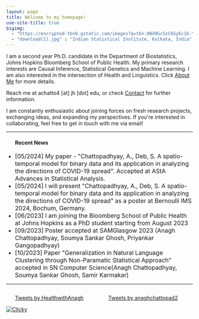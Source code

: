 ```yaml
---
layout: page
title: Welcome to my homepage!
use-site-title: true
bigimg:
  - "https://encrypted-tbn0.gstatic.com/images?q=tbn:ANd9GcSzC6Sy6c16-YaHZ5l6KQaDF7P19nmVt4t3-1umtN-adBI6wPzT6Dx6lrU6bXdpF3KmAWM&usqp=CAU" : "JHU Bloomberg School of Public Health, Baltimore MD"
  - "download(1).jpg" : "Indian Statistical Institute, Kolkata, India"
---
```


I am a second year Ph.D. candidate in the Department of Biostatistics, Johns Hopkins Bloomberg School of Public Health. My primary research interests are Causal Inference, Statistical Genetics and Machine Learning. I am also interested in the intersection of Health and Linguistics.
Click [About Me](/about) for more details.

 Reach me at achatto4 [at] jh [dot] edu, or check [Contact](/contact) for further information.  
 
 
I am constantly enthusiastic about joining forces on fresh research projects, exchanging ideas, and expanding my perspectives. If you're interested in collaborating, feel free to get in touch with me via email!

---
<ul>
<h4> Recent News </h4>
<font size="3">
<li> [05/2024] My paper - "Chattopadhyay, A., Deb, S. A spatio-temporal model for binary data and its application in analyzing the directions of COVID-19 spread". Accepted at AStA Advances in Statistical Analysis. </li>
<li> [05/2024] I will present "Chattopadhyay, A., Deb, S. A spatio-temporal model for binary data and its application in analyzing the directions of COVID-19 spread" as a poster at Bernoulli IMS 2024, Bochum, Germany.</li>
<li> [06/2023] I am joining the Bloomberg School of Public Health at Johns Hopkins as a PhD student starting from August 2023 </li>
<li> [09/2023] Poster accepted at SAMGlasgow 2023 (Anagh Chattopadhyay, Soumya Sankar Ghosh, Priyankar Gangopadhyay) </li>
<li> [10/2023] Paper "Generalization in Natural Language Clustering through Non-Paramatic Statistical Approach" accepted in SN Computer Science(Anagh Chattopadhyay, Soumya Sankar Ghosh, Samir Karmakar) </li>
<!-- <li> [07/2019] I am going to present my <a href= "https://ww2.amstat.org/meetings/jsm/2019/onlineprogram/ActivityDetails.cfm?SessionID=218583" > work </a> (contributed paper) at JSM 2019, Denver, Colorado. </li> -->
</font>
</ul>


---
<div style="float: left; width: 50%;">
<ul>
<a class="twitter-timeline" data-width="400" data-height="400" href="https://twitter.com/HealthwithAnagh?ref_src=twsrc%5Etfw">Tweets by HealthwithAnagh</a> <script async src="https://platform.twitter.com/widgets.js" charset="utf-8"></script>
</ul>
</div>
<div style="float: left; width: 50%;">
<ul>
<a class="twitter-timeline" data-width="400" data-height="400" href="https://twitter.com/anaghchattopad2?ref_src=twsrc%5Etfw">Tweets by anaghchattopad2</a> <script async src="https://platform.twitter.com/widgets.js" charset="utf-8"></script>
</ul>
</div>

---
<!-- VisitedPlaces.com code -->
<script>
// VisitedPlaces.com code
var visitedplaces_config = {
  "map": "world",
  "projection": "geoOrthographic",
  "theme": "dark-green",
  "water": 1,
  "graticule": 0,
  "names": 1,
  "duration": 2000,
  "slider": 0,
  "autoplay": 1,
  "autozoom": "none",
  "data": [
    {
      "places": [
        "IN"
      ],
      "text": "My Home",
      "colors": {},
      "position": {
        "zoomLevel": 1,
        "geoPoint": {
          "longitude": 0,
          "latitude": 0
        },
        "rotationX": -79.54997273472205,
        "rotationY": -22.79956190238255
      }
    },
    {
      "places": [
        "BE",
        "DK",
        "DE",
        "FR",
        "NL",
        "LU",
        "CH"
      ],
      "text": "Europe",
      "position": {
        "geoPoint": {
          "longitude": 12.1,
          "latitude": 53.3
        },
        "rotationX": -12.1,
        "rotationY": -53.3,
        "zoomLevel": 2.4
      }
    },
    {
      "places": [
        "US",
        "PR",
        "BS",
        "IN"
      ],
      "text": "North America",
      "position": {
        "geoPoint": {
          "longitude": -100.6,
          "latitude": 44.4
        },
        "rotationX": 100.6,
        "rotationY": -44.4,
        "zoomLevel": 1.6
      },
      "colors": {
        "IN": "daaa44"
      }
    },
    {
      "places": [
        "MY",
        "TH"
      ],
      "text": "Asia",
      "position": {
        "geoPoint": {
          "longitude": 83.8,
          "latitude": 33.3
        },
        "rotationX": -83.8,
        "rotationY": -33.3,
        "zoomLevel": 1.5
      }
    }
  ],
  "home": "IN"
};
</script>
<div id="chartdiv" style="width: 100%; height: 600px;">
<script src="https://www.visitedplaces.com/js/common.js"></script>
<script src="https://www.visitedplaces.com/js/viewer.js"></script>
<!-- end: VisitedPlaces.com code -->

---
<a title="Google Analytics Alternative" href="https://clicky.com/101414794"><img alt="Clicky" src="//static.getclicky.com/media/links/badge.gif" border="0" /></a>
<script async data-id="101414794" src="//static.getclicky.com/js"></script>


